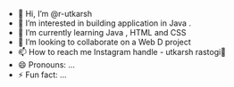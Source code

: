 - 👋 Hi, I’m @r-utkarsh
- 👀 I’m interested in building application in Java .
- 🌱 I’m currently learning Java , HTML and CSS
- 💞️ I’m looking to collaborate on a Web D project
- 📫 How to reach me Instagram handle - utkarsh rastogi💸
- 😄 Pronouns: ...
- ⚡ Fun fact: ...

<!---
r-utkarsh/r-utkarsh is a ✨ special ✨ repository because its `README.md` (this file) appears on your GitHub profile.
You can click the Preview link to take a look at your changes.
--->
